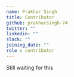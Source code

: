 ```yaml
---
name: Prakhar Singh
title: Contributor
github: prakharsingh-74
twitter: ""
linkedin: ""
slack: ""
joining_date: ""
role : contributor
---
```


Still waiting for this
